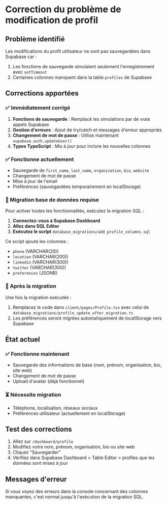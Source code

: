 # Correction du problème de modification de profil

## Problème identifié

Les modifications du profil utilisateur ne sont pas sauvegardées dans Supabase car :

1. Les fonctions de sauvegarde simulaient seulement l'enregistrement avec `setTimeout`
2. Certaines colonnes manquent dans la table `profiles` de Supabase

## Corrections apportées

### ✅ Immédiatement corrigé

1. **Fonctions de sauvegarde** : Remplacé les simulations par de vrais appels Supabase
2. **Gestion d'erreurs** : Ajout de try/catch et messages d'erreur appropriés
3. **Changement de mot de passe** : Utilise maintenant `supabase.auth.updateUser()`
4. **Types TypeScript** : Mis à jour pour inclure les nouvelles colonnes

### ✅ Fonctionne actuellement

- Sauvegarde de `first_name`, `last_name`, `organization`, `bio`, `website`
- Changement de mot de passe
- Mise à jour de l'email
- Préférences (sauvegardées temporairement en localStorage)

### 🔧 Migration base de données requise

Pour activer toutes les fonctionnalités, exécutez la migration SQL :

1. **Connectez-vous à Supabase Dashboard**
2. **Allez dans SQL Editor**
3. **Exécutez le script** `database_migrations/add_profile_columns.sql`

Ce script ajoute les colonnes :

- `phone` (VARCHAR(20))
- `location` (VARCHAR(200))
- `linkedin` (VARCHAR(300))
- `twitter` (VARCHAR(300))
- `preferences` (JSONB)

### 📝 Après la migration

Une fois la migration exécutée :

1. Remplacez le code dans `client/pages/Profile.tsx` avec celui de `database_migrations/profile_update_after_migration.ts`
2. Les préférences seront migrées automatiquement de localStorage vers Supabase

## État actuel

### ✅ Fonctionne maintenant

- Sauvegarde des informations de base (nom, prénom, organisation, bio, site web)
- Changement de mot de passe
- Upload d'avatar (déjà fonctionnel)

### ⏳ Nécessite migration

- Téléphone, localisation, réseaux sociaux
- Préférences utilisateur (actuellement en localStorage)

## Test des corrections

1. Allez sur `/dashboard/profile`
2. Modifiez votre nom, prénom, organisation, bio ou site web
3. Cliquez "Sauvegarder"
4. Vérifiez dans Supabase Dashboard > Table Editor > profiles que les données sont mises à jour

## Messages d'erreur

Si vous voyez des erreurs dans la console concernant des colonnes manquantes, c'est normal jusqu'à l'exécution de la migration SQL.
